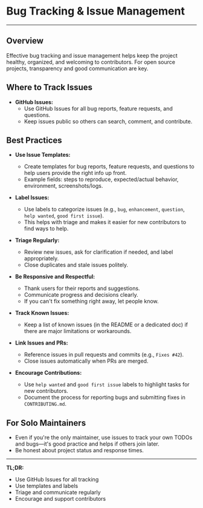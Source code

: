 # Bug Tracking & Issue Management

---

## Overview

Effective bug tracking and issue management helps keep the project healthy, organized, and welcoming to contributors. For open source projects, transparency and good communication are key.

## Where to Track Issues

- **GitHub Issues:**
  - Use GitHub Issues for all bug reports, feature requests, and questions.
  - Keep issues public so others can search, comment, and contribute.

## Best Practices

- **Use Issue Templates:**
  - Create templates for bug reports, feature requests, and questions to help users provide the right info up front.
  - Example fields: steps to reproduce, expected/actual behavior, environment, screenshots/logs.

- **Label Issues:**
  - Use labels to categorize issues (e.g., `bug`, `enhancement`, `question`, `help wanted`, `good first issue`).
  - This helps with triage and makes it easier for new contributors to find ways to help.

- **Triage Regularly:**
  - Review new issues, ask for clarification if needed, and label appropriately.
  - Close duplicates and stale issues politely.

- **Be Responsive and Respectful:**
  - Thank users for their reports and suggestions.
  - Communicate progress and decisions clearly.
  - If you can't fix something right away, let people know.

- **Track Known Issues:**
  - Keep a list of known issues (in the README or a dedicated doc) if there are major limitations or workarounds.

- **Link Issues and PRs:**
  - Reference issues in pull requests and commits (e.g., `Fixes #42`).
  - Close issues automatically when PRs are merged.

- **Encourage Contributions:**
  - Use `help wanted` and `good first issue` labels to highlight tasks for new contributors.
  - Document the process for reporting bugs and submitting fixes in `CONTRIBUTING.md`.

## For Solo Maintainers

- Even if you're the only maintainer, use issues to track your own TODOs and bugs—it's good practice and helps if others join later.
- Be honest about project status and response times.

---

**TL;DR:**
- Use GitHub Issues for all tracking
- Use templates and labels
- Triage and communicate regularly
- Encourage and support contributors